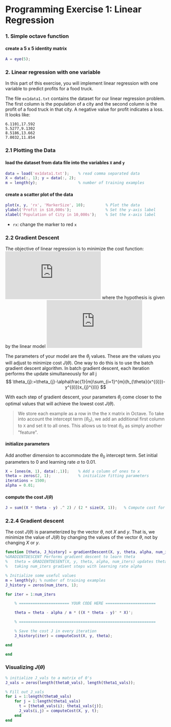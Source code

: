 Programming Exercise 1: Linear Regression
=========================================

### 1. Simple octave function

#### create a 5 x 5 identity matrix

```matlab
A = eye(5);
```

### 2. Linear regression with one variable

In this part of this exercise, you will implement linear regression with one variable to predict profits for a food truck.

The file `ex1data1.txt` contains the dataset for our linear regression problem. The first column is the population of a city and the second column is the profit of a food truck in that city. A negative value for profit indicates a loss. It looks like:

```
6.1101,17.592
5.5277,9.1302
8.5186,13.662
7.0032,11.854
```

### 2.1 Plotting the Data

#### load the dataset from data file into the variables `X` and `y`

```matlab
data = load('ex1data1.txt');	% read comma separated data
X = data(:, 1); y = data(:, 2);
m = length(y);					% number of training examples
```

#### create a scatter plot of the data

```matlab
plot(x, y, 'rx', 'MarkerSize', 10);			% Plot the data
ylabel('Profit in $10,000s');				% Set the y-axis label
xlabel('Population of City in 10,000s');	% Set the x-axis label
```

- `rx`: change the marker to red `x`

### 2.2 Gradient Descent

The objective of linear regression is to minimize the cost function: ![$$ J(\theta) = \frac{1}{2m}\sum_{i=1}^{m}(h_{\theta}(x^{(i)})-y^{(i)})^2 $$](http://latex.codecogs.com/gif.latex?J%28%5Ctheta%29%20%3D%20%5Cfrac%7B1%7D%7B2m%7D%5Csum_%7Bi%3D1%7D%5E%7Bm%7D%28h_%7B%5Ctheta%7D%28x%5E%7B%28i%29%7D%29-y%5E%7B%28i%29%7D%29%5E2) where the hypothesis is given by the linear model ![$$ h_{\theta}(x)=\theta^{T}x=\theta_{0}+\theta_{1}x $$](http://latex.codecogs.com/gif.latex?h_%7B%5Ctheta%7D%28x%29%3D%5Ctheta%5E%7BT%7Dx%3D%5Ctheta_%7B0%7D&plus;%5Ctheta_%7B1%7Dx)

The parameters of your model are the $\theta_{j}$ values. These are the values you will adjust to minimize cost $J(\theta)$. One way to do this is to use the batch gradient descent algorithm. In batch gradient descent, each iteration performs the update simultaneously for all j $$ \theta_{j}:=\theta_{j}-\alpha\frac{1}{m}\sum_{i=1}^{m}(h_{\theta}(x^{(i)})-y^{(i)})x_{j}^{(i)} $$

With each step of gradient descent, your parameters $\theta_j$ come closer to the optimal values that will achieve the lowest cost $J(\theta)$.

> We store each example as a row in the the `X` matrix in Octave. To take into account the intercept term ($\theta_{0}$), we add an additional first column to `X` and set it to all ones. This allows us to treat $\theta_{0}$ as simply another "feature".

#### initialize parameters

Add another dimension to accommodate the $\theta_{0}$ intercept term. Set initial parameters to 0 and learning rate $\alpha$ to 0.01.

```matlab
X = [ones(m, 1), data(:,1)];	% Add a column of ones to x
theta = zeros(2, 1); 			% initialize fitting parameters
iterations = 1500;
alpha = 0.01;
```

#### compute the cost $J(\theta)$

```matlab
J = sum((X * theta - y) .^ 2) / (2 * size(X, 1));	% Compute cost for X and y with theta
```

### 2.2.4 Gradient descent

The cost $J(\theta)$ is parameterized by the vector $\theta$, not $X$ and $y$. That is, we minimize the value of $J(\theta)$ by changing the values of the vector $\theta$, not by changing $X$ or $y$.

```matlab
function [theta, J_history] = gradientDescent(X, y, theta, alpha, num_iters)
%GRADIENTDESCENT Performs gradient descent to learn theta
%   theta = GRADIENTDESENT(X, y, theta, alpha, num_iters) updates theta by 
%   taking num_iters gradient steps with learning rate alpha

% Initialize some useful values
m = length(y); % number of training examples
J_history = zeros(num_iters, 1);

for iter = 1:num_iters

    % ====================== YOUR CODE HERE ======================

	theta = theta - alpha / m * ((X * theta - y)' * X)';

    % ============================================================

    % Save the cost J in every iteration    
    J_history(iter) = computeCost(X, y, theta);

end

end
```

### Visualizing $J(\theta)$

```matlab
% initialize J_vals to a matrix of 0's
J_vals = zeros(length(theta0_vals), length(theta1_vals));

% Fill out J_vals
for i = 1:length(theta0_vals)
    for j = 1:length(theta1_vals)
	  t = [theta0_vals(i); theta1_vals(j)];    
	  J_vals(i,j) = computeCost(X, y, t);
    end
end
```

